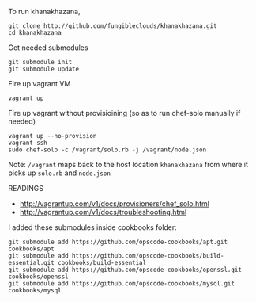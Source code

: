 To run khanakhazana, 

    git clone http://github.com/fungibleclouds/khanakhazana.git	
    cd khanakhazana

Get needed submodules

    git submodule init
    git submodule update

Fire up vagrant VM

    vagrant up

Fire up vagrant without provisioining (so as to run chef-solo manually if needed)

    vagrant up --no-provision
	vagrant ssh
	sudo chef-solo -c /vagrant/solo.rb -j /vagrant/node.json

Note: `/vagrant` maps back to the host location `khanakhazana` from where it picks up `solo.rb` and `node.json`	

READINGS
	
* http://vagrantup.com/v1/docs/provisioners/chef_solo.html	
* http://vagrantup.com/v1/docs/troubleshooting.html

I added these submodules inside cookbooks folder:

    git submodule add https://github.com/opscode-cookbooks/apt.git cookbooks/apt
    git submodule add https://github.com/opscode-cookbooks/build-essential.git cookbooks/build-essential
	git submodule add https://github.com/opscode-cookbooks/openssl.git cookbooks/openssl
	git submodule add https://github.com/opscode-cookbooks/mysql.git cookbooks/mysql
